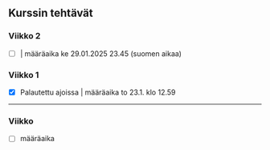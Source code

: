## Kurssin tehtävät

### Viikko 2

- [ ] | määräaika ke 29.01.2025 23.45 (suomen aikaa)

### Viikko 1

- [x] Palautettu ajoissa | määräaika to 23.1. klo 12.59

---

### Viikko

- [ ] määräaika
